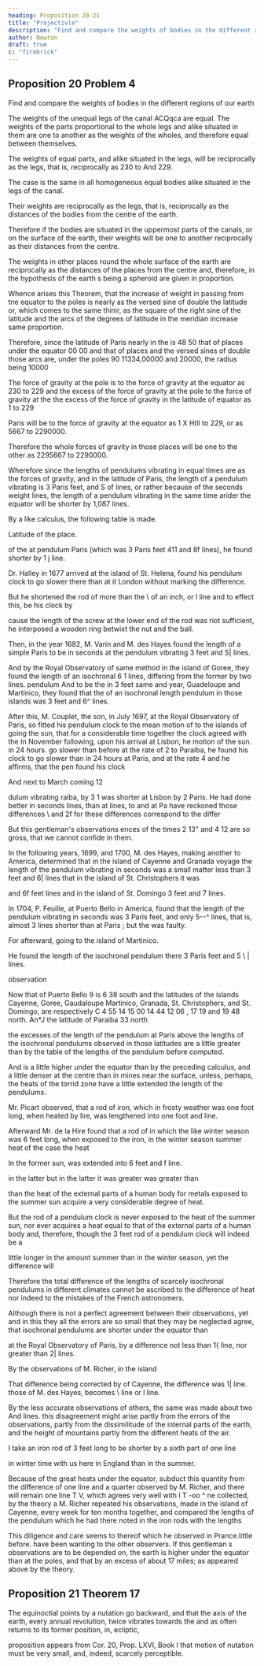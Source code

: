 ```yaml
---
heading: Proposition 20-21
title: "Projectivle"
description: "Find and compare the weights of bodies in the different regions of our earth"
author: Newton
draft: true
c: "firebrick"
---
```




## Proposition 20 Problem 4

Find and compare the weights of bodies in the different regions of our earth

The weights of the unequal legs of the canal ACQqca are equal. The weights of the parts proportional to the whole legs and alike situated in them are one to another as the weights of the wholes, and therefore equal between themselves.

The weights of equal parts, and alike situated in the legs, will be reciprocally as the legs, that is, reciprocally as 230 to And 229.

The case is the same in all homogeneous equal bodies alike situated in the legs of the canal.

Their weights are reciprocally as the legs, that is, reciprocally as the distances of the bodies from the centre of the earth. 

Therefore if the bodies are situated in the uppermost parts of the canals, or on the surface of the earth, their weights will be one to another reciprocally as their distances from the centre.

The weights in other places round the whole surface of the earth are reciprocally as the distances of the places from the centre and, therefore, in the hypothesis of the earth s being a spheroid are given in proportion.

Whence arises this Theorem, that the increase of weight in passing from tne equator to the poles is nearly as the versed sine of double the latitude or, which comes to the same thinir, as the square of the right sine of the latitude and the arcs of the degrees of latitude in the meridian increase same proportion. 

Therefore, since the latitude of Paris nearly in the is 48 50 that of places under the equator 00 00 and that of places
and the versed sines of double those arcs are, under the poles 90
11334,00000 and 20000, the radius being 10000

The force of gravity at the pole is to the force of gravity at the equator as 230 to 229 and the excess of the force of gravity at the pole to the force of gravity at the
the excess of the force of gravity in the latitude of equator as 1 to 229

Paris will be to the force of gravity at the equator as 1 X Htll to 229, or as 5667 to 2290000.

Therefore the whole forces of gravity in those places will be one to the other as 2295667 to 2290000.

Wherefore since the lengths of pendulums vibrating in equal times are as the forces of gravity, and in the latitude of Paris, the length of a pendulum vibrating is 3 Paris feet, and S of lines, or rather because of the seconds weight lines, the length of a pendulum vibrating in the same time arider the equator will be shorter by 1,087 lines.

By a like calculus, the following table is made.

Latitude of the place.

of the at pendulum Paris (which was 3 Paris
feet 411 and 8f lines), he found shorter by 1 j line.

Dr. Halley in 1677 arrived at the island of St. Helena, found his pendulum clock to go slower there than at it London without marking the difference. 

But he shortened the rod of more than the \ of an inch, or l line and to effect this, be
his clock by

cause the length of the screw at the lower end of the rod was riot sufficient,
he interposed a wooden ring betwixt the nut and the ball.

Then, in the year 1682, M. Varin and M. des Hayes found the length of a simple Paris
to be in seconds at the pendulum vibrating
3 feet and S| lines.

And by the Royal Observatory of same method in the island of Goree, they found the length of an isochronal 6 1 lines, differing from the former by two lines.
pendulum And
to be the
in 3
feet same and year,
Guadeloupe and Martinico, they found that the
of an isochronal
length pendulum in those islands was 3 feet and 6^ lines.

After this, M. Couplet, the son, in July 1697, at the Royal Observatory of Paris, so fitted his pendulum clock to the mean motion of to the islands of
going the sun, that for a considerable time together the clock agreed with the
In November following, upon his arrival at Lisbon, he motion of the sun.
in 24 hours.
go slower than before at the rate of 2
to Paraiba, he found his clock to go slower than in 24 hours at Paris, and at the rate 4
and he affirms, that the pen
found his clock 

And next
to March coming
12

dulum vibrating
raiba,
by 3 1 was shorter at Lisbon by 2
Paris. He had done better
in seconds lines,
than at
lines, to
and at Pa
have reckoned those differences \\ and 2f for these differences correspond to the differ

But this gentleman's observations
ences of the times 2 13&quot; and 4 12
are so gross, that we cannot confide in them.

In the following years, 1699, and 1700, M. des Hayes, making another to America, determined that in the island of Cayenne and Granada voyage
the length of the pendulum vibrating in seconds was a small matter less
than 3 feet and 6| lines that in the island of St. Christophers it was

and 6f feet lines and in the island of
St. Domingo 3 feet and 7 lines.

In 1704, P. Feuille, at Puerto Bello in America, found that the length of the pendulum vibrating in seconds was 3 Paris feet, and only 5--^ lines, that is, almost 3 lines shorter than at Paris ; but the
was faulty. 

For afterward, going to the island of Martinico.

He found the length of the isochronal pendulum there 3 Paris feet and 5 \ | lines.

observation

Now that of Puerto Bello 9 is 6 38 south
and the latitudes of the islands Cayenne, Goree, Gaudaloupe
Martinico, Granada, St. Christophers, and St. Domingo, are respectively
C
4 55 14
15 00 14 44 12 06 , 17 19 and 19 48 north. An*J
the latitude of Paraiba
33 north


the excesses of the length of the pendulum at Paris above the lengths of
the isochronal pendulums observed in those latitudes are a little
greater than by the table of the lengths of the pendulum before computed. 

And is a little higher under the equator than by the preceding calculus, and a little denser at the centre than in mines near the surface, unless, perhaps,
the heats of the torrid zone have a little extended the length of the pendulums.

Mr. Picart observed, that a rod of iron, which in frosty weather was one foot long, when heated by lire, was lengthened
into one foot and line.

Afterward Mr. de la Hire found that a rod of in which the like winter season was 6 feet long, when exposed to the iron, in the winter season summer heat of the case the heat

In the former sun, was extended into 6 feet and f line.

in the latter but in the latter it was greater was greater than

than the heat of the external parts of a human body for metals exposed to the summer sun acquire a very considerable degree of heat. 

But the rod of a pendulum clock is never exposed to the heat of the summer sun, nor ever acquires a heat equal to that of the external parts of a human body and, therefore, though the 3 feet rod of a pendulum clock will indeed be a

little longer in the amount summer than
in the winter season, yet the difference will 

Therefore the total difference of the lengths of scarcely isochronal pendulums in different climates cannot be ascribed to the difference of heat nor indeed to the mistakes of the French astronomers.

Although there is not a perfect agreement between their observations, yet and in this they all the errors are so small that they may be neglected agree, that isochronal pendulums are shorter under the equator than

at the Royal Observatory of Paris, by a difference not less than 1{ line,
nor greater than 2| lines.

By the observations of M. Richer, in the island

That difference being corrected by
of Cayenne, the difference was 1| line.
those of M. des Hayes, becomes \\ line or l line.

By the less accurate observations of others, the same was made about two
And lines.
this disagreement might arise partly from the errors of the observations, partly
from the dissimilitude of the internal parts of the earth, and the height of
mountains partly from the different heats of the air.

I take an iron rod of 3 feet long to be shorter by a sixth part of one line

in winter time with us here in England than
in the summer.

Because of the great heats under the equator, subduct this quantity from the difference of one line and a quarter observed by M. Richer, and there will remain one line T V, which agrees very well with l T -oo ^ ne collected, by the theory a M. Richer repeated his observations, made in the island of Cayenne, every week for ten months together, and compared the lengths of the pendulum which he had there noted in the iron rods with the lengths

This diligence and care seems to thereof which he observed in Prance.little before.
have been wanting to the other observers.
If this gentleman s
observations are to be depended on, the earth is higher under the
equator than at the
poles, and that by an excess of about 17 miles; as appeared above by the
theory.

## Proposition 21 Theorem 17

The equinoctial points by a nutation go backward, and that the axis of the earth,
every annual revolution, twice vibrates towards the and as often returns to its former position, in, ecliptic,

proposition appears from Cor. 20, Prop. LXVI, Book I that motion of nutation must be very small, and, indeed, scarcely perceptible.



